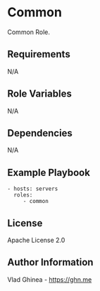 Common
=========

Common Role.

Requirements
------------

N/A

Role Variables
--------------

N/A

Dependencies
------------

N/A

Example Playbook
----------------

    - hosts: servers
      roles:
         - common

License
-------

Apache License 2.0

Author Information
------------------

Vlad Ghinea - <https://ghn.me>
